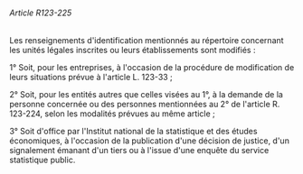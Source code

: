 ###### Article R123-225

Les renseignements d'identification mentionnés au répertoire concernant les unités légales inscrites ou leurs établissements sont modifiés :

1° Soit, pour les entreprises, à l'occasion de la procédure de modification de leurs situations prévue à l'article L. 123-33 ;

2° Soit, pour les entités autres que celles visées au 1°, à la demande de la personne concernée ou des personnes mentionnées au 2° de l'article R. 123-224, selon les modalités prévues au même article ;

3° Soit d'office par l'Institut national de la statistique et des études économiques, à l'occasion de la publication d'une décision de justice, d'un signalement émanant d'un tiers ou à l'issue d'une enquête du service statistique public.

